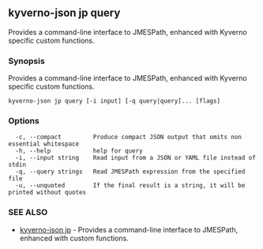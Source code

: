 ## kyverno-json jp query

Provides a command-line interface to JMESPath, enhanced with Kyverno specific custom functions.

### Synopsis

Provides a command-line interface to JMESPath, enhanced with Kyverno specific custom functions.

```
kyverno-json jp query [-i input] [-q query|query]... [flags]
```

### Options

```
  -c, --compact         Produce compact JSON output that omits non essential whitespace
  -h, --help            help for query
  -i, --input string    Read input from a JSON or YAML file instead of stdin
  -q, --query strings   Read JMESPath expression from the specified file
  -u, --unquoted        If the final result is a string, it will be printed without quotes
```

### SEE ALSO

* [kyverno-json jp](kyverno-json_jp.md)	 - Provides a command-line interface to JMESPath, enhanced with custom functions.

